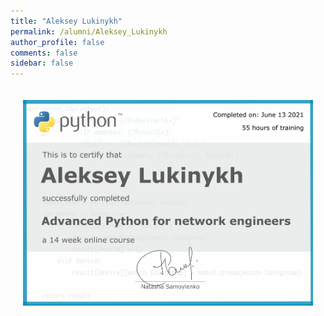 ```yaml
---
title: "Aleksey Lukinykh"
permalink: /alumni/Aleksey_Lukinykh
author_profile: false
comments: false
sidebar: false
---
```


<div style="padding: 20px;">
  <img src="https://raw.githubusercontent.com/advpyneng/advpyneng.github.io/master/alumni/Aleksey_Lukinykh.png" alt="Advanced Python for network engineers">
</div>

